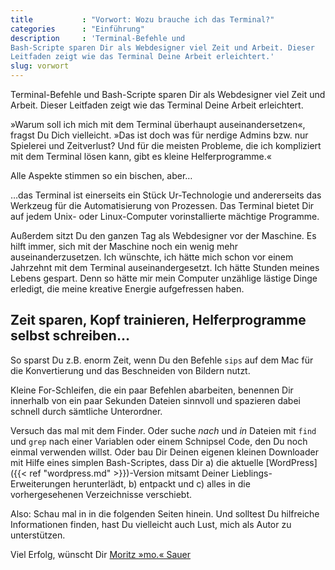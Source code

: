 ```yaml
---
title           : "Vorwort: Wozu brauche ich das Terminal?"
categories      : "Einführung"
description     : 'Terminal-Befehle und
Bash-Scripte sparen Dir als Webdesigner viel Zeit und Arbeit. Dieser
Leitfaden zeigt wie das Terminal Deine Arbeit erleichtert.'
slug: vorwort
---
```

Terminal-Befehle und Bash-Scripte sparen Dir als Webdesigner viel Zeit
und Arbeit. Dieser Leitfaden zeigt wie das Terminal Deine Arbeit
erleichtert.
<!-- readmore -->

»Warum soll ich mich mit dem Terminal überhaupt auseinandersetzen«,
fragst Du Dich vielleicht. »Das ist doch was für nerdige Admins bzw. nur
Spielerei und Zeitverlust? Und für die meisten Probleme, die ich
kompliziert mit dem Terminal lösen kann, gibt es kleine Helferprogramme.«

Alle Aspekte stimmen so ein bischen, aber…

…das Terminal ist einerseits ein Stück Ur-Technologie und andererseits
das Werkzeug für die Automatisierung von Prozessen. Das Terminal bietet Dir
auf jedem Unix- oder Linux-Computer vorinstallierte mächtige Programme.

Außerdem sitzt Du den ganzen Tag als Webdesigner vor der Maschine. Es
hilft immer, sich mit der Maschine noch ein wenig mehr
auseinanderzusetzen. Ich wünschte, ich hätte mich schon vor einem
Jahrzehnt mit dem Terminal auseinandergesetzt. Ich hätte Stunden meines
Lebens gespart. Denn so hätte mir mein Computer unzählige lästige Dinge
erledigt, die meine kreative Energie aufgefressen haben.

## Zeit sparen, Kopf trainieren, Helferprogramme selbst schreiben…

So sparst Du z.B. enorm Zeit, wenn Du den Befehle `sips` auf dem Mac für die  Konvertierung und das Beschneiden von Bildern nutzt.

Kleine For-Schleifen, die ein paar Befehlen abarbeiten, benennen Dir innerhalb von ein paar Sekunden Dateien sinnvoll und spazieren dabei schnell durch sämtliche Unterordner.

Versuch das mal mit dem Finder. Oder suche _nach_ und _in_ Dateien mit `find` und `grep` nach einer Variablen oder einem Schnipsel Code, den Du noch einmal
verwenden willst. Oder bau Dir Deinen eigenen kleinen Downloader mit
Hilfe eines simplen Bash-Scriptes, dass Dir a) die aktuelle
[WordPress]({{< ref "wordpress.md" >}})-Version mitsamt Deiner Lieblings-Erweiterungen herunterlädt, b)
entpackt und c) alles in die vorhergesehenen Verzeichnisse verschiebt.

Also: Schau mal in in die folgenden Seiten hinein. Und solltest Du hilfreiche Informationen finden, hast Du vielleicht auch Lust, mich als Autor zu unterstützen.

Viel Erfolg, wünscht Dir [Moritz »mo.«
Sauer](http://moritz.sauer.io/biografie)

